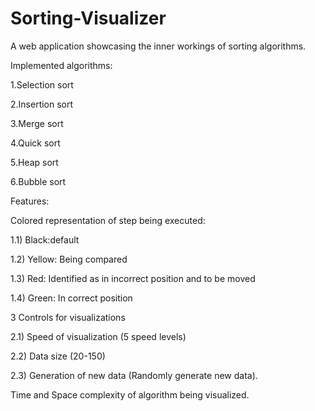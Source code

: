 # Sorting-Visualizer

A web application showcasing the inner workings of sorting algorithms.

Implemented algorithms:



1.Selection sort

2.Insertion sort

3.Merge sort

4.Quick sort

5.Heap sort

6.Bubble sort


Features:

Colored representation of step being executed: 

1.1) Black:default 

1.2) Yellow: Being compared 

1.3) Red: Identified as in incorrect position and to be moved 

1.4) Green: In correct position


3 Controls for visualizations 

2.1) Speed of visualization (5 speed levels) 

2.2) Data size (20-150) 

2.3) Generation of new data (Randomly generate new data).


Time and Space complexity of algorithm being visualized.

